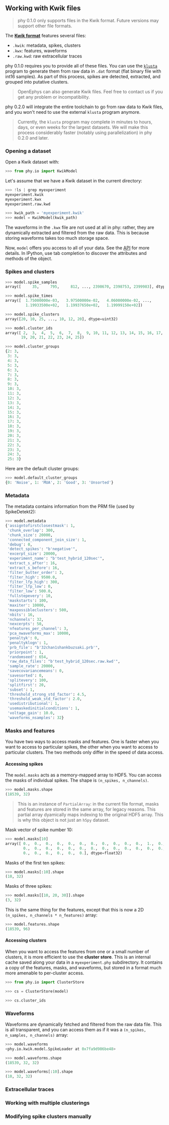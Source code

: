 ## Working with Kwik files

> phy 0.1.0 only supports files in the Kwik format. Future versions may support other file formats.

The [**Kwik format**](https://github.com/klusta-team/kwiklib/wiki/Kwik-format) features several files:

* `.kwik`: metadata, spikes, clusters
* `.kwx`: features, waveforms
* `.raw.kwd`: raw extracellular traces

phy 0.1.0 requires you to provide all of these files. You can use the [`klusta`](https://github.com/klusta-team/example) program to generate them from raw data in `.dat` format (flat binary file with int16 samples). As part of this process, spikes are detected, extracted, and grouped into putative clusters.

> OpenEphys can also generate Kwik files. Feel free to contact us if you get any problem or incompatibility.

phy 0.2.0 will integrate the entire toolchain to go from raw data to Kwik files, and you won't need to use the external `klusta` program anymore.

> Currently, the `klusta` program may complete in minutes to hours, days, or even weeks for the largest datasets. We will make this process considerably faster (notably using parallelization) in phy 0.2.0 and later.


### Opening a dataset

Open a Kwik dataset with:

```python
>>> from phy.io import KwikModel
```

Let's assume that we have a Kwik dataset in the current directory:

```python
>>> !ls | grep myexperiment
myexperiment.kwik
myexperiment.kwx
myexperiment.raw.kwd
```

```python
>>> kwik_path = 'myexperiment.kwik'
>>> model = KwikModel(kwik_path)
```

The waveforms in the `.kwx` file are not used at all in phy: rather, they are dynamically extracted and filtered from the raw data. This is because storing waveforms takes too much storage space.

Now, `model` offers you access to all of your data. See the [API](https://github.com/kwikteam/phy-doc/blob/master/api.md#phyiokwikmodel) for more details. In IPython, use tab completion to discover the attributes and methods of the object.

### Spikes and clusters

```python
>>> model.spike_samples
array([     35,     795,     812, ..., 2398670, 2398753, 2399983], dtype=uint64)
```

```python
>>> model.spike_times
array([  1.75000000e-03,   3.97500000e-02,   4.06000000e-02, ...,
         1.19933500e+02,   1.19937650e+02,   1.19999150e+02])
```

```python
>>> model.spike_clusters
array([20, 10, 25, ..., 10, 12, 20], dtype=uint32)
```

```python
>>> model.cluster_ids
array([ 2,  3,  4,  5,  6,  7,  8,  9, 10, 11, 12, 13, 14, 15, 16, 17, 18,
       19, 20, 21, 22, 23, 24, 25])
```

```python
>>> model.cluster_groups
{2: 3,
 3: 3,
 4: 3,
 5: 3,
 6: 3,
 7: 3,
 8: 3,
 9: 3,
 10: 3,
 11: 3,
 12: 3,
 13: 3,
 14: 3,
 15: 3,
 16: 3,
 17: 3,
 18: 3,
 19: 3,
 20: 3,
 21: 3,
 22: 3,
 23: 3,
 24: 3,
 25: 3}
```

Here are the default cluster groups:

```python
>>> model.default_cluster_groups
{0: 'Noise', 1: 'MUA', 2: 'Good', 3: 'Unsorted'}
```

### Metadata

The metadata contains information from the PRM file (used by SpikeDetekt2):

```python
>>> model.metadata
{'assigntofirstclosestmask': 1,
 'chunk_overlap': 300,
 'chunk_size': 20000,
 'connected_component_join_size': 1,
 'debug': 0,
 'detect_spikes': "b'negative'",
 'excerpt_size': 20000,
 'experiment_name': "b'test_hybrid_120sec'",
 'extract_s_after': 16,
 'extract_s_before': 16,
 'filter_butter_order': 3,
 'filter_high': 9500.0,
 'filter_lfp_high': 300,
 'filter_lfp_low': 0,
 'filter_low': 500.0,
 'fullstepevery': 10,
 'maskstarts': 100,
 'maxiter': 10000,
 'maxpossibleclusters': 500,
 'nbits': 16,
 'nchannels': 32,
 'nexcerpts': 50,
 'nfeatures_per_channel': 3,
 'pca_nwaveforms_max': 10000,
 'penaltyk': 0,
 'penaltyklogn': 1,
 'prb_file': "b'32chan1shankbuzsaki.prb'",
 'priorpoint': 1,
 'randomseed': 654,
 'raw_data_files': "b'test_hybrid_120sec.raw.kwd'",
 'sample_rate': 20000,
 'savecovariancemeans': 0,
 'savesorted': 0,
 'splitevery': 100,
 'splitfirst': 20,
 'subset': 1,
 'threshold_strong_std_factor': 4.5,
 'threshold_weak_std_factor': 2.0,
 'usedistributional': 1,
 'usemaskedinitialconditions': 1,
 'voltage_gain': 10.0,
 'waveforms_nsamples': 32}
```

### Masks and features

You have two ways to access masks and features. One is faster when you want to access to particular spikes, the other when you want to access to particular clusters. The two methods only differ in the speed of data access.

#### Accessing spikes

The `model.masks` acts as a memory-mapped array to HDF5. You can access the masks of individual spikes. The shape is `(n_spikes, n_channels)`.

```python
>>> model.masks.shape
(18539, 32)
```

> This is an instance of `PartialArray`: in the current file format, masks and features are stored in the same array, for legacy reasons. This partial array dyamically maps indexing to the original HDF5 array. This is why this object is not just an `h5py` dataset.

Mask vector of spike number 10:

```python
>>> model.masks[10]
array([ 0.,  0.,  0.,  0.,  0.,  0.,  0.,  0.,  0.,  0.,  0.,  1.,  0.,
        0.,  0.,  0.,  0.,  0.,  0.,  0.,  0.,  0.,  0.,  0.,  0.,  0.,
        0.,  0.,  0.,  0.,  0.,  0.], dtype=float32)
```

Masks of the first ten spikes:

```python
>>> model.masks[:10].shape
(10, 32)
```

Masks of three spikes:

```python
>>> model.masks[[10, 20, 30]].shape
(3, 32)
```

This is the same thing for the features, except that this is now a 2D `(n_spikes, n_channels * n_features)` array:

```python
>>> model.features.shape
(18539, 96)
```

#### Accessing clusters

When you want to access the features from one or a small number of clusters, it is more efficient to use the **cluster store**. This is an internal cache saved along your data in a `myexperiment.phy` subdirectory. It contains a copy of the features, masks, and waveforms, but stored in a format much more amenable to per-cluster access.

```python
>>> from phy.io import ClusterStore
```

```python
>>> cs = ClusterStore(model)
```

```python
>>> cs.cluster_ids
```


### Waveforms

Waveforms are dynamically fetched and filtered from the raw data file. This is all transparent, and you can access them as if it was a `(n_spikes, n_samples, n_channels)` array:

```python
>>> model.waveforms
<phy.io.kwik.model.SpikeLoader at 0x7fa9d986be48>
```

```python
>>> model.waveforms.shape
(18539, 32, 32)
```

```python
>>> model.waveforms[:10].shape
(10, 32, 32)
```

### Extracellular traces


### Working with multiple clusterings


### Modifying spike clusters manually

